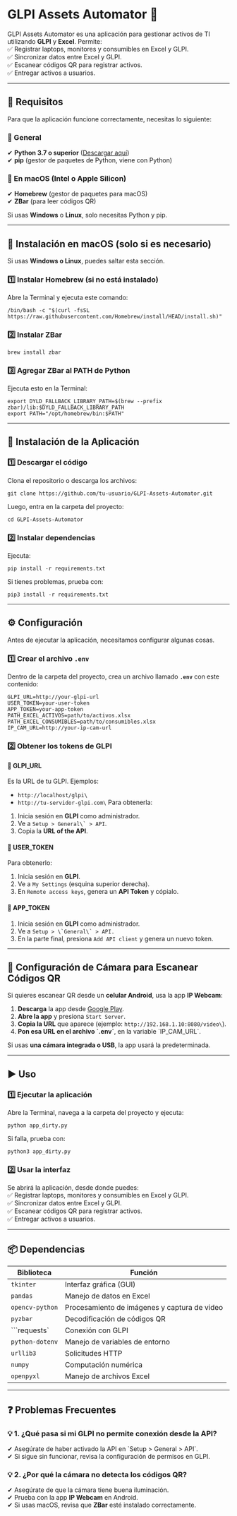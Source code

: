 # GLPI Assets Automator 🚀  

GLPI Assets Automator es una aplicación para gestionar activos de TI utilizando **GLPI** y **Excel**. Permite:  
✅ Registrar laptops, monitores y consumibles en Excel y GLPI.  
✅ Sincronizar datos entre Excel y GLPI.  
✅ Escanear códigos QR para registrar activos.  
✅ Entregar activos a usuarios.  

---

## 📌 Requisitos  

Para que la aplicación funcione correctamente, necesitas lo siguiente:  

### 🔹 General  
✔ **Python 3.7 o superior** ([Descargar aquí](https://www.python.org/downloads/))  
✔ **pip** (gestor de paquetes de Python, viene con Python)  

### 🔹 En macOS (Intel o Apple Silicon)  
✔ **Homebrew** (gestor de paquetes para macOS)  
✔ **ZBar** (para leer códigos QR)  

Si usas **Windows** o **Linux**, solo necesitas Python y pip.  

---

## 🔧 Instalación en macOS (solo si es necesario)  

Si usas **Windows o Linux**, puedes saltar esta sección.  

### 1️⃣ Instalar Homebrew (si no está instalado)  
Abre la Terminal y ejecuta este comando:  
```
/bin/bash -c "$(curl -fsSL https://raw.githubusercontent.com/Homebrew/install/HEAD/install.sh)" 
```

### 2️⃣ Instalar ZBar  
```
brew install zbar
```

### 3️⃣ Agregar ZBar al PATH de Python  
Ejecuta esto en la Terminal:  
```
export DYLD_FALLBACK_LIBRARY_PATH=$(brew --prefix zbar)/lib:$DYLD_FALLBACK_LIBRARY_PATH
export PATH="/opt/homebrew/bin:$PATH"
```

---

## 🚀 Instalación de la Aplicación  

### 1️⃣ Descargar el código  
Clona el repositorio o descarga los archivos:  
```
git clone https://github.com/tu-usuario/GLPI-Assets-Automator.git
```
Luego, entra en la carpeta del proyecto:  
```
cd GLPI-Assets-Automator
```

### 2️⃣ Instalar dependencias  
Ejecuta:  
```
pip install -r requirements.txt
```
Si tienes problemas, prueba con:  
```
pip3 install -r requirements.txt
```

---

## ⚙️ Configuración  

Antes de ejecutar la aplicación, necesitamos configurar algunas cosas.  

### 1️⃣ Crear el archivo `.env`  
Dentro de la carpeta del proyecto, crea un archivo llamado **`.env`** con este contenido:  
```
GLPI_URL=http://your-glpi-url
USER_TOKEN=your-user-token
APP_TOKEN=your-app-token
PATH_EXCEL_ACTIVOS=path/to/activos.xlsx
PATH_EXCEL_CONSUMIBLES=path/to/consumibles.xlsx
IP_CAM_URL=http://your-ip-cam-url
```

### 2️⃣ Obtener los tokens de GLPI  
#### 📌 **GLPI_URL**  
Es la URL de tu GLPI. Ejemplos:  
- ```http://localhost/glpi\```
- ```http://tu-servidor-glpi.com\```
Para obtenerla:  
1. Inicia sesión en **GLPI** como administrador.  
2. Ve a ```Setup > General\` > API```.  
3. Copia la **URL of the API**.  

#### 📌 **USER_TOKEN**  
Para obtenerlo:  
1. Inicia sesión en **GLPI**.  
2. Ve a ```My Settings``` (esquina superior derecha).  
3. En ```Remote access keys```, genera un **API Token** y cópialo.  

#### 📌 **APP_TOKEN**  
1. Inicia sesión en **GLPI** como administrador.  
2. Ve a ```Setup > \`General\` > API.```  
3. En la parte final, presiona ```Add API client``` y genera un nuevo token.  

---

## 📸 Configuración de Cámara para Escanear Códigos QR  

Si quieres escanear QR desde un **celular Android**, usa la app **IP Webcam**:  
1. **Descarga** la app desde [Google Play](https://play.google.com/store/apps/details?id=com.pas.webcam).  
2. **Abre la app** y presiona ```Start Server```.  
3. **Copia la URL** que aparece (ejemplo: ```http://192.168.1.10:8080/video\```).  
4. **Pon esa URL en el archivo \`.env\`**, en la variable \`IP_CAM_URL\`.  

Si usas **una cámara integrada o USB**, la app usará la predeterminada.  

---

## ▶️ Uso  

### 1️⃣ Ejecutar la aplicación  
Abre la Terminal, navega a la carpeta del proyecto y ejecuta:  
```
python app_dirty.py
```
Si falla, prueba con:  
```
python3 app_dirty.py
```

### 2️⃣ Usar la interfaz  
Se abrirá la aplicación, desde donde puedes:  
✅ Registrar laptops, monitores y consumibles en Excel y GLPI.  
✅ Sincronizar datos entre Excel y GLPI.  
✅ Escanear códigos QR para registrar activos.  
✅ Entregar activos a usuarios.  

---

## 📦 Dependencias  

| Biblioteca       | Función |
|-----------------|---------|
| ```tkinter```       | Interfaz gráfica (GUI) |
| ```pandas```       | Manejo de datos en Excel |
| ```opencv-python``` | Procesamiento de imágenes y captura de video |
| ```pyzbar```        | Decodificación de códigos QR |
| ```requests\`      | Conexión con GLPI |
| ```python-dotenv``` | Manejo de variables de entorno |
| ```urllib3```      | Solicitudes HTTP |
| ```numpy```       | Computación numérica |
| ```openpyxl```      | Manejo de archivos Excel |

---

## ❓ Problemas Frecuentes 

### 💡 1. ¿Qué pasa si mi GLPI no permite conexión desde la API?  
✔ Asegúrate de haber activado la API en \`Setup > General > API\`.  
✔ Si sigue sin funcionar, revisa la configuración de permisos en GLPI.  

### 💡 2. ¿Por qué la cámara no detecta los códigos QR?  
✔ Asegúrate de que la cámara tiene buena iluminación.  
✔ Prueba con la app **IP Webcam** en Android.  
✔ Si usas macOS, revisa que **ZBar** esté instalado correctamente.  


